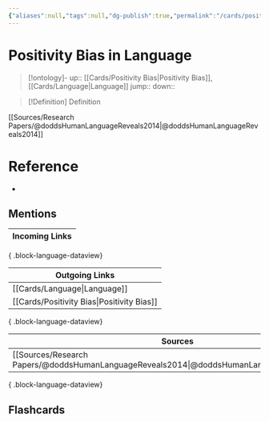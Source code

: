 ```yaml
---
{"aliases":null,"tags":null,"dg-publish":true,"permalink":"/cards/positivity-bias-in-language/","dgPassFrontmatter":true}
---
```


# Positivity Bias in Language

> [!ontology]-
> up:: [[Cards/Positivity Bias\|Positivity Bias]], [[Cards/Language\|Language]]
> jump:: 
> down:: 

> [!Definition] Definition

[[Sources/Research Papers/@doddsHumanLanguageReveals2014\|@doddsHumanLanguageReveals2014]]

# Reference

- 

## Mentions

| Incoming Links |
| -------------- |

{ .block-language-dataview}

| Outgoing Links                                |
| --------------------------------------------- |
| [[Cards/Language\|Language]]               |
| [[Cards/Positivity Bias\|Positivity Bias]] |

{ .block-language-dataview}

| Sources                                                                                       |
| --------------------------------------------------------------------------------------------- |
| [[Sources/Research Papers/@doddsHumanLanguageReveals2014\|@doddsHumanLanguageReveals2014]] |

{ .block-language-dataview}

## Flashcards